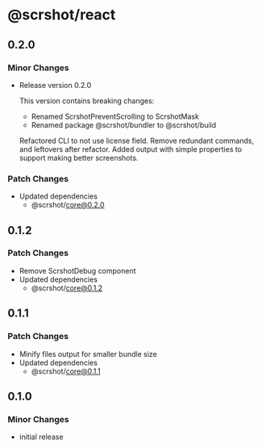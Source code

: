 # @scrshot/react

## 0.2.0

### Minor Changes

- Release version 0.2.0

  This version contains breaking changes:

  - Renamed ScrshotPreventScrolling to ScrshotMask
  - Renamed package @scrshot/bundler to @scrshot/build

  Refactored CLI to not use license field. Remove redundant commands, and leftovers after refactor. Added output with simple properties to support making better screenshots.

### Patch Changes

- Updated dependencies
  - @scrshot/core@0.2.0

## 0.1.2

### Patch Changes

- Remove ScrshotDebug component
- Updated dependencies
  - @scrshot/core@0.1.2

## 0.1.1

### Patch Changes

- Minify files output for smaller bundle size
- Updated dependencies
  - @scrshot/core@0.1.1

## 0.1.0

### Minor Changes

- initial release

